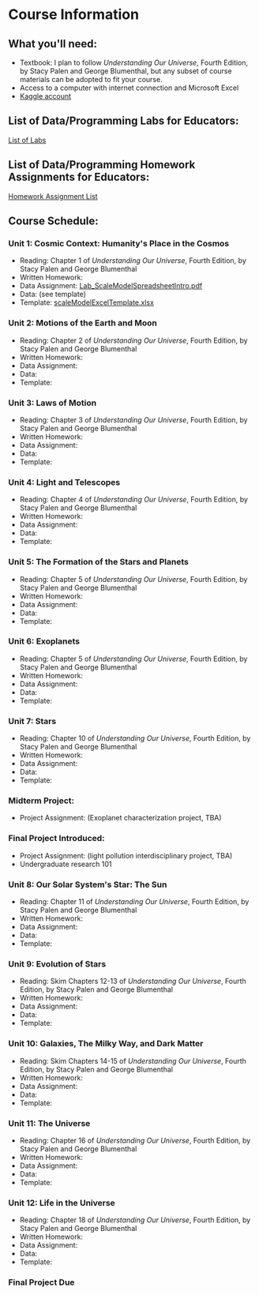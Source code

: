 # Course Information


## What you'll need:
- Textbook:  I plan to follow *Understanding Our Universe*, Fourth Edition, by Stacy Palen and George Blumenthal, but any subset of course materials can be adopted to fit your course.
- Access to a computer with internet connection and Microsoft Excel
- [Kaggle account](https://www.kaggle.com)


## List of Data/Programming Labs for Educators: 
[List of Labs](../StartHere/listOfLabs.md)


## List of Data/Programming Homework Assignments for Educators: 
[Homework Assignment List](../StartHere/listOfHomework.md)


## Course Schedule:

### Unit 1:  Cosmic Context:  Humanity's Place in the Cosmos
- Reading: Chapter 1 of *Understanding Our Universe*, Fourth Edition, by Stacy Palen and George Blumenthal
- Written Homework: 
- Data Assignment: [Lab_ScaleModelSpreadsheetIntro.pdf](/Labs/ScaleModelExcelTutorial/Lab_ScaleModelSpreadsheetIntro.pdf)
- Data: (see template)
- Template: [scaleModelExcelTemplate.xlsx](/Labs/ScaleModelExcelTutorial/scaleModelExcelTemplate.xlsx)


### Unit 2:  Motions of the Earth and Moon
- Reading: Chapter 2 of *Understanding Our Universe*, Fourth Edition, by Stacy Palen and George Blumenthal
- Written Homework: 
- Data Assignment: 
- Data: 
- Template:


### Unit 3:  Laws of Motion
- Reading: Chapter 3 of *Understanding Our Universe*, Fourth Edition, by Stacy Palen and George Blumenthal
- Written Homework: 
- Data Assignment: 
- Data: 
- Template: 


### Unit 4:  Light and Telescopes
- Reading: Chapter 4 of *Understanding Our Universe*, Fourth Edition, by Stacy Palen and George Blumenthal
- Written Homework: 
- Data Assignment: 
- Data: 
- Template:
  

### Unit 5:  The Formation of the Stars and Planets
- Reading: Chapter 5 of *Understanding Our Universe*, Fourth Edition, by Stacy Palen and George Blumenthal
- Written Homework: 
- Data Assignment: 
- Data: 
- Template:


### Unit 6:  Exoplanets
- Reading: Chapter 5 of *Understanding Our Universe*, Fourth Edition, by Stacy Palen and George Blumenthal
- Written Homework: 
- Data Assignment: 
- Data: 
- Template:


### Unit 7:  Stars
- Reading: Chapter 10 of *Understanding Our Universe*, Fourth Edition, by Stacy Palen and George Blumenthal
- Written Homework: 
- Data Assignment: 
- Data: 
- Template:

### Midterm Project:
- Project Assignment: (Exoplanet characterization project, TBA)


### Final Project Introduced:
- Project Assignment: (light pollution interdisciplinary project, TBA)
- Undergraduate research 101


### Unit 8:  Our Solar System's Star: The Sun
- Reading: Chapter 11 of *Understanding Our Universe*, Fourth Edition, by Stacy Palen and George Blumenthal
- Written Homework: 
- Data Assignment: 
- Data: 
- Template: 


### Unit 9:  Evolution of Stars
- Reading: Skim Chapters 12-13 of *Understanding Our Universe*, Fourth Edition, by Stacy Palen and George Blumenthal
- Written Homework: 
- Data Assignment: 
- Data: 
- Template: 


### Unit 10:  Galaxies, The Milky Way, and Dark Matter
- Reading: Skim Chapters 14-15 of *Understanding Our Universe*, Fourth Edition, by Stacy Palen and George Blumenthal
- Written Homework: 
- Data Assignment: 
- Data: 
- Template:


### Unit 11:  The Universe
- Reading: Chapter 16 of *Understanding Our Universe*, Fourth Edition, by Stacy Palen and George Blumenthal
- Written Homework: 
- Data Assignment: 
- Data: 
- Template:


### Unit 12:  Life in the Universe
- Reading: Chapter 18 of *Understanding Our Universe*, Fourth Edition, by Stacy Palen and George Blumenthal
- Written Homework: 
- Data Assignment: 
- Data: 
- Template:


### Final Project Due
